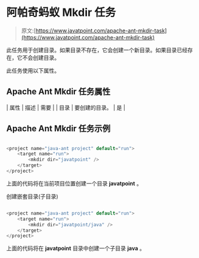 # 阿帕奇蚂蚁 Mkdir 任务

> 原文:[https://www.javatpoint.com/apache-ant-mkdir-task](https://www.javatpoint.com/apache-ant-mkdir-task)

此任务用于创建目录。如果目录不存在，它会创建一个新目录。如果目录已经存在，它不会创建目录。

此任务使用以下属性。

## Apache Ant Mkdir 任务属性

| 属性 | 描述 | 需要 |
| 目录 | 要创建的目录。 | 是 |

## Apache Ant Mkdir 任务示例

```java

<project name="java-ant project" default="run">	
	<target name="run">
		<mkdir dir="javatpoint" />
	</target>
</project>

```

上面的代码将在当前项目位置创建一个目录 **javatpoint** 。

创建嵌套目录(子目录)

```java

<project name="java-ant project" default="run">	
	<target name="run">
		<mkdir dir="javatpoint/java" />
	</target>
</project>

```

上面的代码将在 **javatpoint** 目录中创建一个子目录 **java** 。